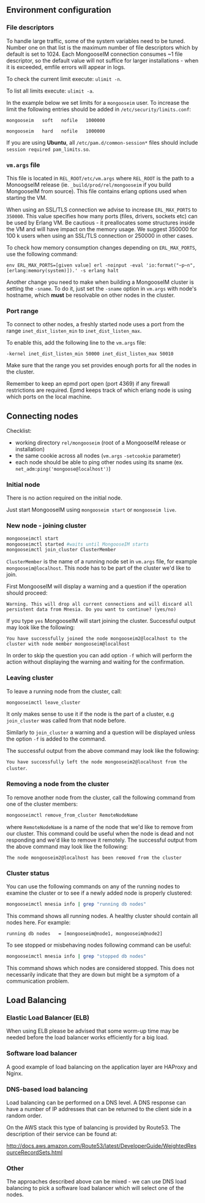 ## Environment configuration

### File descriptors

To handle large traffic, some of the system variables need to be tuned.
Number one on that list is the maximum number of file descriptors which by default is set to 1024.
Each MongooseIM connection consumes ~1 file descriptor, so the default value will not suffice for larger installations - when it is exceeded, emfile errors will appear in logs.

To check the current limit execute: `ulimit -n`.

To list all limits execute: `ulimit -a`.

In the example below we set limits for a `mongooseim` user.
To increase the limit the following entries should be added in `/etc/security/limits.conf`:

```
mongooseim   soft   nofile   1000000

mongooseim   hard   nofile   1000000
```

If you are using **Ubuntu**, all `/etc/pam.d/common-session*` files should include `session required pam_limits.so`.

### `vm.args` file

This file is located in `REL_ROOT/etc/vm.args` where `REL_ROOT` is the path to a MonoogseIM release
(ie. `_build/prod/rel/mongooseim` if you build MongooseIM from source).
This file contains erlang options used when starting the VM.

When using an SSL/TLS connection we advise to increase `ERL_MAX_PORTS` to `350000`.
This value specifies how many ports (files, drivers, sockets etc) can be used by Erlang VM.
Be cautious - it preallocates some structures inside the VM and will have impact on the memory usage.
We suggest 350000 for 100 k users when using an SSL/TLS connection or 250000 in other cases.

To check how memory consumption changes depending on `ERL_MAX_PORTS`, use the following command:

`env ERL_MAX_PORTS=[given value] erl -noinput -eval 'io:format("~p~n",[erlang:memory(system)]).' -s erlang halt`

Another change you need to make when building a MongooseIM cluster is setting the `-sname`.
To do it, just set the `-sname` option in `vm.args` with node's hostname,
which **must** be resolvable on other nodes in the cluster.

### Port range

To connect to other nodes, a freshly started node uses a port from the range `inet_dist_listen_min` to `inet_dist_listen_max`.

To enable this, add the following line to the `vm.args` file:

`-kernel inet_dist_listen_min 50000 inet_dist_listen_max 50010`

Make sure that the range you set provides enough ports for all the nodes in the cluster.

Remember to keep an epmd port open (port 4369) if any firewall restrictions are required.
Epmd keeps track of which erlang node is using which ports on the local machine.

## Connecting nodes

Checklist:

- working directory `rel/mongooseim` (root of a MongooseIM release or installation)
- the same cookie across all nodes (`vm.args` `-setcookie` parameter)
- each node should be able to ping other nodes using its sname
   (ex. `net_adm:ping('mongoose@localhost')`)

### Initial node

There is no action required on the initial node.

Just start MongooseIM using `mongooseim start` or `mongooseim live`.

### New node - joining cluster


```bash
mongooseimctl start
mongooseimctl started #waits until MongooseIM starts
mongooseimctl join_cluster ClusterMember
```

`ClusterMember` is the name of a running node set in `vm.args` file, for example `mongooseim@localhost`.
This node has to be part of the cluster we'd like to join.

First MongooseIM will display a warning and a question if the operation should proceed:

```
Warning. This will drop all current connections and will discard all persistent data from Mnesia. Do you want to continue? (yes/no)
```

If you type `yes` MongooseIM will start joining the cluster.
Successful output may look like the following:

```
You have successfully joined the node mongooseim2@localhost to the cluster with node member mongooseim@localhost
```

In order to skip the question you can add option `-f` which will perform the action
without displaying the warning and waiting for the confirmation.

### Leaving cluster

To leave a running node from the cluster, call:

```bash
mongooseimctl leave_cluster
```

It only makes sense to use it if the node is the part of a cluster, e.g `join_cluster` was called from that node before.

Similarly to `join_cluster` a warning and a question will be displayed unless the option `-f` is added to the command.

The successful output from the above command may look like the following:

`You have successfully left the node mongooseim2@localhost from the cluster`.

### Removing a node from the cluster

To remove another node from the cluster, call the following command from one of the cluster members:

```bash
mongooseimctl remove_from_cluster RemoteNodeName
```

where `RemoteNodeName` is a name of the node that we'd like to remove from our cluster.
This command could be useful when the node is dead and not responding and we'd like to remove it remotely.
The successful output from the above command may look like the following:

`The node mongooseim2@localhost has been removed from the cluster`

### Cluster status

You can use the following commands on any of the running nodes to examine the cluster
or to see if a newly added node is properly clustered:

```bash
mongooseimctl mnesia info | grep "running db nodes"
```

This command shows all running nodes.
A healthy cluster should contain all nodes here.
For example:

    running db nodes   = [mongooseim@node1, mongooseim@node2]

To see stopped or misbehaving nodes following command can be useful:

```bash
mongooseimctl mnesia info | grep "stopped db nodes"
```

This command shows which nodes are considered stopped.
This does not necessarily indicate that they are down but might be a symptom of a communication problem.

## Load Balancing

### Elastic Load Balancer (ELB)

When using ELB please be advised that some worm-up time may be needed before
the load balancer works efficiently for a big load.

### Software load balancer

A good example of load balancing on the application layer are HAProxy and Nginx.

### DNS-based load balancing

Load balancing can be performed on a DNS level.
A DNS response can have a number of IP addresses that can be returned to the client side in a random order.

On the AWS stack this type of balancing is provided by Route53.
The description of their service can be found at:

http://docs.aws.amazon.com/Route53/latest/DeveloperGuide/WeightedResourceRecordSets.html

### Other

The approaches described above can be mixed - we can use DNS load balancing to pick a software load balancer which will select one of the nodes.

